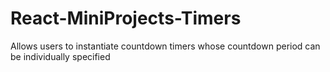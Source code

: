 # React-MiniProjects-Timers
Allows users to instantiate countdown timers whose countdown period can be individually specified
